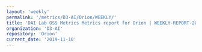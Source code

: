 ```yaml
---
layout: 'weekly'
permalink: '/metrics/D3-AI/Orion/WEEKLY/'
title: 'DAI Lab OSS Metrics Metrics report for Orion | WEEKLY-REPORT-2019-11-10'
organization: 'D3-AI'
repository: 'Orion'
current_date: '2019-11-10'
---
```

